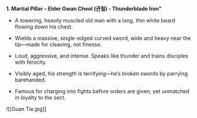 **1. Martial Pillar – Elder Gwan Cheol (관철) - Thunderblade Iron"**

- A towering, heavily muscled old man with a long, thin white beard flowing down his chest.
    
- Wields a massive, single-edged curved sword, wide and heavy near the tip—made for cleaving, not finesse.
    
- Loud, aggressive, and intense. Speaks like thunder and trains disciples with ferocity.
    
- Visibly aged, his strength is terrifying—he’s broken swords by parrying barehanded.
    
- Famous for charging into fights before orders are given, yet unmatched in loyalty to the sect.

![[Guan Tie.jpg]]